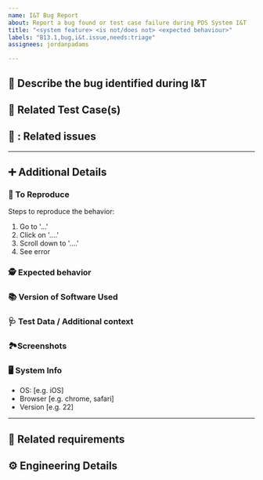 ```yaml
---
name: I&T Bug Report
about: Report a bug found or test case failure during PDS System I&T
title: "<system feature> <is not/does not> <expected behaviour>"
labels: "B13.1,bug,i&t.issue,needs:triage"
assignees: jordanpadams

---
```


## 🐛 Describe the bug identified during I&T
<!-- A clear and concise description of what the bug is. -->


## 🥼 Related Test Case(s)
<!-- Document related test cases below -->


## 🔁 : Related issues
<!-- Reference related issues below, e.g.
* for issues in this repo: #1 (remove back ticks)
* for issues in other repos: NASA-PDS/my_repo#1, NASA-PDS/that_repo#2
-->

---

## ➕ Additional Details
<!-- Enter additional details to support the ticket if the info above is not sufficient to replicate -->

### 📜 To Reproduce
Steps to reproduce the behavior:
1. Go to '...'
2. Click on '....'
3. Scroll down to '....'
4. See error

### 🕵️ Expected behavior
<!-- A clear and concise description of what you expected to happen -->

### 📚 Version of Software Used
<!-- Software should have a `-V` or `--version` flag to get this information. -->

### 🩺 Test Data / Additional context
<!-- If applicable, Add test data or any other context about the problem here -->

###  🏞Screenshots
<!-- If applicable, add screenshots to help explain your problem. -->

### 🖥 System Info
 - OS: [e.g. iOS]
 - Browser [e.g. chrome, safari]
 - Version [e.g. 22]

---
<!-- FOR DEV TEAM USE -->

## 🦄 Related requirements


## ⚙️ Engineering Details
